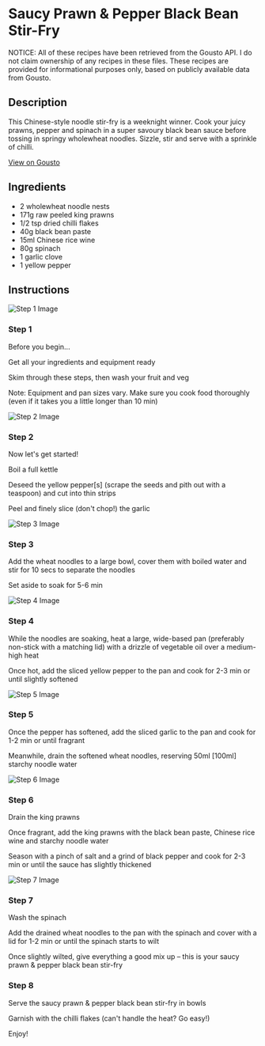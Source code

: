 # Saucy Prawn & Pepper Black Bean Stir-Fry

NOTICE: All of these recipes have been retrieved from the Gousto API. I do not claim ownership of any recipes in these files. These recipes are provided for informational purposes only, based on publicly available data from Gousto.

## Description

This Chinese-style noodle stir-fry is a weeknight winner. Cook your juicy prawns, pepper and spinach in a super savoury black bean sauce before tossing in springy wholewheat noodles. Sizzle, stir and serve with a sprinkle of chilli.

[View on Gousto](https://www.gousto.co.uk/recipes/cookbook/saucy-prawn-pepper-black-bean-stir-fry)

## Ingredients

- 2 wholewheat noodle nests
- 171g raw peeled king prawns
- 1/2 tsp dried chilli flakes
- 40g black bean paste
- 15ml Chinese rice wine
- 80g spinach
- 1 garlic clove
- 1 yellow pepper

## Instructions

![Step 1 Image](https://production-media.gousto.co.uk/cms/recipe-step-image/Admin10mm-Step-1-1654603379601-x200.jpg)

### Step 1

Before you begin...

Get all your ingredients and equipment ready

Skim through these steps, then wash your fruit and veg

Note: Equipment and pan sizes vary. Make sure you cook food thoroughly (even if it takes you a little longer than 10 min)

![Step 2 Image](https://production-media.gousto.co.uk/cms/recipe-step-image/step-2-copy-3-1654603419125-x200.jpg)

### Step 2

Now let's get started!

Boil a full kettle

Deseed the yellow pepper<span class="text-danger">[s]</span> (scrape the seeds and pith out with a teaspoon) and cut into thin strips

Peel and finely slice (don't chop!) the garlic

![Step 3 Image](https://production-media.gousto.co.uk/cms/recipe-step-image/step-3-1-1654603413957-x200.jpg)

### Step 3

Add the wheat noodles to a large bowl, cover them with boiled water and stir for 10 secs to separate the noodles

Set aside to soak for 5-6 min

![Step 4 Image](https://production-media.gousto.co.uk/cms/recipe-step-image/step-4-copy-2-1654603441964-x200.jpg)

### Step 4

While the noodles are soaking, heat a large, wide-based pan (preferably non-stick with a matching lid) with a drizzle of vegetable oil over a medium-high heat

Once hot, add the sliced yellow pepper to the pan and cook for 2-3 min or until slightly softened

![Step 5 Image](https://production-media.gousto.co.uk/cms/recipe-step-image/step-5-copy-2-1654603469767-x200.jpg)

### Step 5

Once the pepper has softened, add the sliced garlic to the pan and cook for 1-2 min or until fragrant

Meanwhile, drain the softened wheat noodles, reserving 50ml <span class="text-danger">[100ml] </span>starchy noodle water

![Step 6 Image](https://production-media.gousto.co.uk/cms/recipe-step-image/step-6-copy-2-1654603701865-x200.jpg)

### Step 6

Drain the king prawns

Once fragrant, add the king prawns with the black bean paste, Chinese rice wine and starchy noodle water

Season with a pinch of salt and a grind of black pepper and cook for 2-3 min or until the sauce has slightly thickened

![Step 7 Image](https://production-media.gousto.co.uk/cms/recipe-step-image/step-7-copy-2-1654603714618-x200.jpg)

### Step 7

Wash the spinach

Add the drained wheat noodles to the pan with the spinach and cover with a lid for 1-2 min or until the spinach starts to wilt

Once slightly wilted, give everything a good mix up – this is your saucy prawn & pepper black bean stir-fry

### Step 8

Serve the saucy prawn & pepper black bean stir-fry in bowls

Garnish with the chilli flakes (can't handle the heat? Go easy!)

Enjoy!

